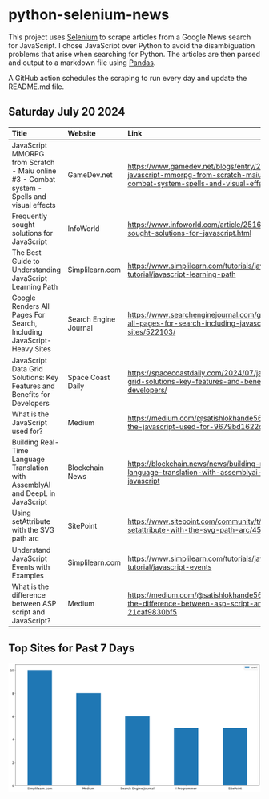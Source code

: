 # python-selenium-news

This project uses [Selenium](https://www.seleniumhq.org/) to scrape articles from a Google News search for JavaScript.
I chose JavaScript over Python to avoid the disambiguation problems that arise when searching for Python.
The articles are then parsed and output to a markdown file using [Pandas](https://pandas.pydata.org/).

A GitHub action schedules the scraping to run every day and update the README.md file.

## Saturday July 20 2024


| Title                                                                                       | Website               | Link                                                                                                                              |
|:--------------------------------------------------------------------------------------------|:----------------------|:----------------------------------------------------------------------------------------------------------------------------------|
| JavaScript MMORPG from Scratch - Maiu online #3 - Combat system - Spells and visual effects | GameDev.net           | https://www.gamedev.net/blogs/entry/2293747-javascript-mmorpg-from-scratch-maiu-online-3-combat-system-spells-and-visual-effects/ |
| Frequently sought solutions for JavaScript                                                  | InfoWorld             | https://www.infoworld.com/article/2516823/frequently-sought-solutions-for-javascript.html                                         |
| The Best Guide to Understanding JavaScript Learning Path                                    | Simplilearn.com       | https://www.simplilearn.com/tutorials/javascript-tutorial/javascript-learning-path                                                |
| Google Renders All Pages For Search, Including JavaScript-Heavy Sites                       | Search Engine Journal | https://www.searchenginejournal.com/google-renders-all-pages-for-search-including-javascript-heavy-sites/522103/                  |
| JavaScript Data Grid Solutions: Key Features and Benefits for Developers                    | Space Coast Daily     | https://spacecoastdaily.com/2024/07/javascript-data-grid-solutions-key-features-and-benefits-for-developers/                      |
| What is the JavaScript used for?                                                            | Medium                | https://medium.com/@satishlokhande5674/what-is-the-javascript-used-for-9679bd1622c8                                               |
| Building Real-Time Language Translation with AssemblyAI and DeepL in JavaScript             | Blockchain News       | https://blockchain.news/news/building-real-time-language-translation-with-assemblyai-and-deepl-in-javascript                      |
| Using setAttribute with the SVG path arc                                                    | SitePoint             | https://www.sitepoint.com/community/t/using-setattribute-with-the-svg-path-arc/451533                                             |
| Understand JavaScript Events with Examples                                                  | Simplilearn.com       | https://www.simplilearn.com/tutorials/javascript-tutorial/javascript-events                                                       |
| What is the difference between ASP script and JavaScript?                                   | Medium                | https://medium.com/@satishlokhande5674/what-is-the-difference-between-asp-script-and-javascript-21caf9830bf5                      |
## Top Sites for Past 7 Days

![Graph of Top Sites](https://raw.githubusercontent.com/dan-mba/python-selenium-news/main/last-week.png)
